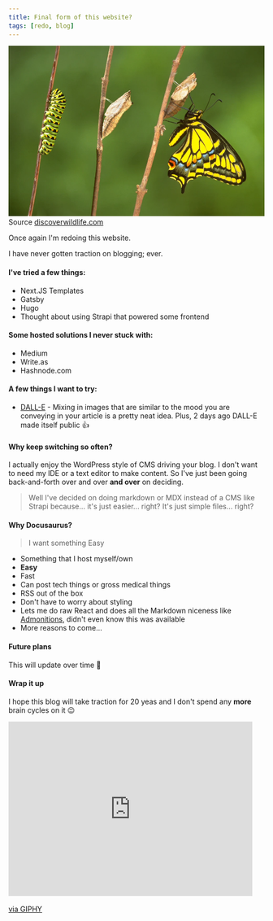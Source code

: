 ```yaml
---
title: Final form of this website?
tags: [redo, blog]
---
```


![Catepillar evolutino to butterfly](./evolution.webp)
Source [discoverwildlife.com](https://www.discoverwildlife.com/animal-facts/insects-invertebrates/how-does-a-caterpillar-turn-into-a-butterfly)

Once again I'm redoing this website. 

I have never gotten traction on blogging; ever.

#### I've tried a few things:
- Next.JS Templates
- Gatsby
- Hugo
- Thought about using Strapi that powered some frontend

#### Some hosted solutions I never stuck with:
- Medium
- Write.as
- Hashnode.com

#### A few things I want to try:
- [DALL-E](https://labs.openai.com/) - Mixing in images that are similar to the mood you are conveying in your article is a pretty neat idea. Plus, 2 days ago DALL-E made itself public 👍

#### Why keep switching so often?
I actually enjoy the WordPress style of CMS driving your blog. I don't want to need my IDE or a text editor to make content. So I've just been going back-and-forth over and over **and over** on deciding.

> Well I've decided on doing markdown or MDX instead of a CMS like Strapi because... it's just easier... right? It's just simple files... right?

#### Why Docusaurus?
> I want something Easy

- Something that I host myself/own
- **Easy**
- Fast
- Can post tech things or gross medical things
- RSS out of the box
- Don't have to worry about styling
- Lets me do raw React and does all the Markdown niceness like [Admonitions](https://docusaurus.io/docs/markdown-features/admonitions), didn't even know this was available
- More reasons to come...

#### Future plans
This will update over time 🤷

#### Wrap it up

I hope this blog will take traction for 20 yeas and I don't spend any **more** brain cycles on it 😉
<iframe src="https://giphy.com/embed/xiUlJu5XGaixqMsr6d" width="480" height="343" frameBorder="0" class="giphy-embed" allowFullScreen></iframe><p><a href="https://giphy.com/gifs/fallontonight-jimmy-fallon-tonightshow-hoping-for-the-best-xiUlJu5XGaixqMsr6d">via GIPHY</a></p>
